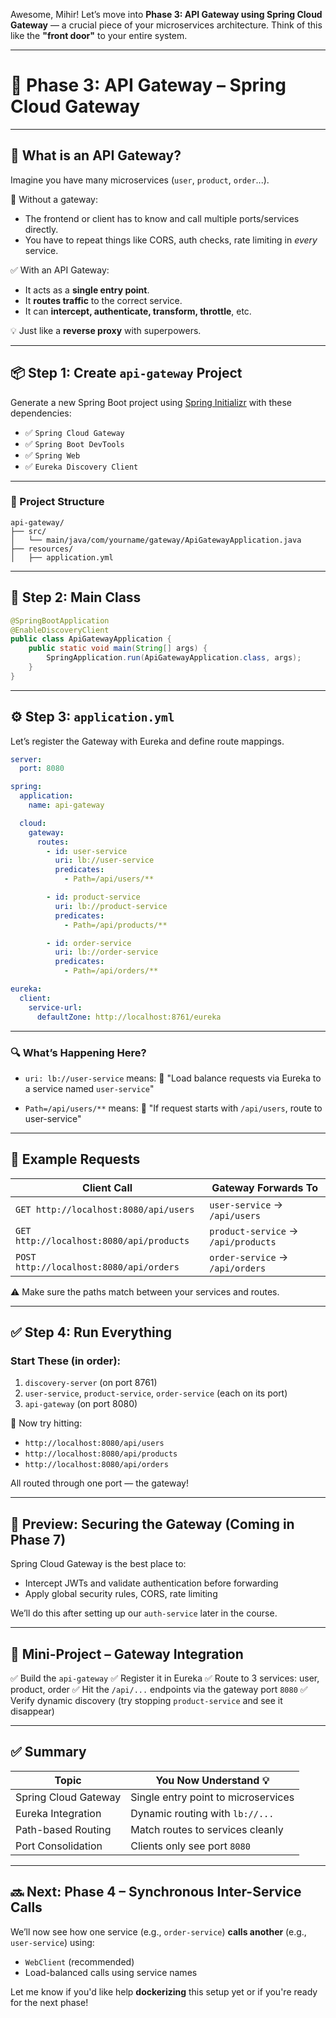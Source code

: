 Awesome, Mihir! Let’s move into **Phase 3: API Gateway using Spring Cloud Gateway** — a crucial piece of your microservices architecture. Think of this like the **"front door"** to your entire system.

---

# 🚪 Phase 3: API Gateway – Spring Cloud Gateway

---

## 🧠 What is an API Gateway?

Imagine you have many microservices (`user`, `product`, `order`...).

🔁 Without a gateway:

* The frontend or client has to know and call multiple ports/services directly.
* You have to repeat things like CORS, auth checks, rate limiting in *every* service.

✅ With an API Gateway:

* It acts as a **single entry point**.
* It **routes traffic** to the correct service.
* It can **intercept, authenticate, transform, throttle**, etc.

💡 Just like a **reverse proxy** with superpowers.

---

## 📦 Step 1: Create `api-gateway` Project

Generate a new Spring Boot project using [Spring Initializr](https://start.spring.io) with these dependencies:

* ✅ `Spring Cloud Gateway`
* ✅ `Spring Boot DevTools`
* ✅ `Spring Web`
* ✅ `Eureka Discovery Client`

---

### 📁 Project Structure

```
api-gateway/
├── src/
│   └── main/java/com/yourname/gateway/ApiGatewayApplication.java
├── resources/
│   ├── application.yml
```

---

## 🧱 Step 2: Main Class

```java
@SpringBootApplication
@EnableDiscoveryClient
public class ApiGatewayApplication {
    public static void main(String[] args) {
        SpringApplication.run(ApiGatewayApplication.class, args);
    }
}
```

---

## ⚙️ Step 3: `application.yml`

Let’s register the Gateway with Eureka and define route mappings.

```yaml
server:
  port: 8080

spring:
  application:
    name: api-gateway

  cloud:
    gateway:
      routes:
        - id: user-service
          uri: lb://user-service
          predicates:
            - Path=/api/users/**

        - id: product-service
          uri: lb://product-service
          predicates:
            - Path=/api/products/**

        - id: order-service
          uri: lb://order-service
          predicates:
            - Path=/api/orders/**

eureka:
  client:
    service-url:
      defaultZone: http://localhost:8761/eureka
```

---

### 🔍 What’s Happening Here?

* `uri: lb://user-service` means:
  🔄 "Load balance requests via Eureka to a service named `user-service`"

* `Path=/api/users/**` means:
  🚪 "If request starts with `/api/users`, route to user-service"

---

## 🔁 Example Requests

| Client Call                              | Gateway Forwards To                 |
| ---------------------------------------- | ----------------------------------- |
| `GET http://localhost:8080/api/users`    | `user-service` → `/api/users`       |
| `GET http://localhost:8080/api/products` | `product-service` → `/api/products` |
| `POST http://localhost:8080/api/orders`  | `order-service` → `/api/orders`     |

⚠️ Make sure the paths match between your services and routes.

---

## ✅ Step 4: Run Everything

### Start These (in order):

1. `discovery-server` (on port 8761)
2. `user-service`, `product-service`, `order-service` (each on its port)
3. `api-gateway` (on port 8080)

🎉 Now try hitting:

* `http://localhost:8080/api/users`
* `http://localhost:8080/api/products`
* `http://localhost:8080/api/orders`

All routed through one port — the gateway!

---

## 🔐 Preview: Securing the Gateway (Coming in Phase 7)

Spring Cloud Gateway is the best place to:

* Intercept JWTs and validate authentication before forwarding
* Apply global security rules, CORS, rate limiting

We’ll do this after setting up our `auth-service` later in the course.

---

## 🧪 Mini-Project – Gateway Integration

✅ Build the `api-gateway`
✅ Register it in Eureka
✅ Route to 3 services: user, product, order
✅ Hit the `/api/...` endpoints via the gateway port `8080`
✅ Verify dynamic discovery (try stopping `product-service` and see it disappear)

---

## ✅ Summary

| Topic                | You Now Understand 💡               |
| -------------------- | ----------------------------------- |
| Spring Cloud Gateway | Single entry point to microservices |
| Eureka Integration   | Dynamic routing with `lb://...`     |
| Path-based Routing   | Match routes to services cleanly    |
| Port Consolidation   | Clients only see port `8080`        |

---

## 🔜 Next: Phase 4 – Synchronous Inter-Service Calls

We’ll now see how one service (e.g., `order-service`) **calls another** (e.g., `user-service`) using:

* `WebClient` (recommended)
* Load-balanced calls using service names

Let me know if you'd like help **dockerizing** this setup yet or if you're ready for the next phase!
